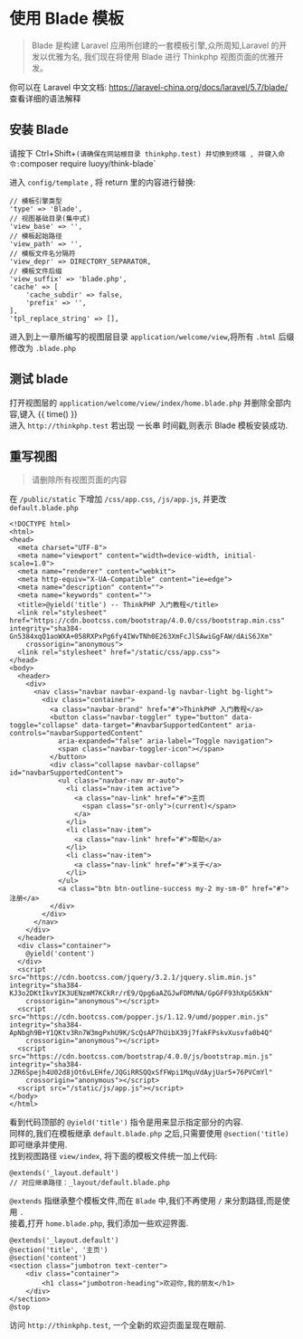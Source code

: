 # 使用 Blade 模板

> Blade 是构建 Laravel 应用所创建的一套模板引擎,众所周知,Laravel 的开发以优雅为名, 我们现在将使用 Blade 进行 Thinkphp 视图页面的优雅开发。

你可以在 Laravel 中文文档: https://laravel-china.org/docs/laravel/5.7/blade/  查看详细的语法解释

## 安装 Blade  

请按下 Ctrl+Shift+` (请确保在网站根目录 thinkphp.test) 并切换到终端 , 并键入命令:
`composer require luoyy/think-blade`

进入 `config/template` , 将 return 里的内容进行替换:

~~~~ config
// 模板引擎类型
'type' => 'Blade',
// 视图基础目录(集中式)
'view_base' => '',
// 模板起始路径
'view_path' => '',
// 模板文件名分隔符
'view_depr' => DIRECTORY_SEPARATOR,
// 模板文件后缀
'view_suffix' => 'blade.php',
'cache' => [
    'cache_subdir' => false,
    'prefix' => '',
],
'tpl_replace_string' => [],
~~~~

进入到上一章所编写的视图层目录 `application/welcome/view`,将所有 `.html` 后缀修改为 `.blade.php`

## 测试 blade

打开视图层的 `application/welcome/view/index/home.blade.php` 并删除全部内容,键入 {{ time() }}  
进入 `http://thinkphp.test` 若出现 一长串 时间戳,则表示 Blade 模板安装成功.

## 重写视图

>请删除所有视图页面的内容

在 `/public/static` 下增加 `/css/app.css`, `/js/app.js`, 并更改 `default.blade.php`

~~~~ blade
<!DOCTYPE html>
<html>
<head>
  <meta charset="UTF-8">
  <meta name="viewport" content="width=device-width, initial-scale=1.0">
  <meta name="renderer" content="webkit">
  <meta http-equiv="X-UA-Compatible" content="ie=edge">
  <meta name="description" content="">
  <meta name="keywords" content="">
  <title>@yield('title') -- ThinkPHP 入门教程</title>
  <link rel="stylesheet" href="https://cdn.bootcss.com/bootstrap/4.0.0/css/bootstrap.min.css" integrity="sha384-Gn5384xqQ1aoWXA+058RXPxPg6fy4IWvTNh0E263XmFcJlSAwiGgFAW/dAiS6JXm"
    crossorigin="anonymous">
  <link rel="stylesheet" href="/static/css/app.css">
</head>
<body>
  <header>
    <div>
      <nav class="navbar navbar-expand-lg navbar-light bg-light">
        <div class="container">
          <a class="navbar-brand" href="#">ThinkPHP 入门教程</a>
          <button class="navbar-toggler" type="button" data-toggle="collapse" data-target="#navbarSupportedContent" aria-controls="navbarSupportedContent"
            aria-expanded="false" aria-label="Toggle navigation">
            <span class="navbar-toggler-icon"></span>
          </button>
          <div class="collapse navbar-collapse" id="navbarSupportedContent">
            <ul class="navbar-nav mr-auto">
              <li class="nav-item active">
                <a class="nav-link" href="#">主页
                  <span class="sr-only">(current)</span>
                </a>
              </li>
              <li class="nav-item">
                <a class="nav-link" href="#">帮助</a>
              </li>
              <li class="nav-item">
                <a class="nav-link" href="#">关于</a>
              </li>
            </ul>
            <a class="btn btn-outline-success my-2 my-sm-0" href="#">注册</a>
          </div>
        </div>
      </nav>
    </div>
  </header>
  <div class="container">
    @yield('content')
  </div>
  <script src="https://cdn.bootcss.com/jquery/3.2.1/jquery.slim.min.js" integrity="sha384-KJ3o2DKtIkvYIK3UENzmM7KCkRr/rE9/Qpg6aAZGJwFDMVNA/GpGFF93hXpG5KkN"
    crossorigin="anonymous"></script>
  <script src="https://cdn.bootcss.com/popper.js/1.12.9/umd/popper.min.js" integrity="sha384-ApNbgh9B+Y1QKtv3Rn7W3mgPxhU9K/ScQsAP7hUibX39j7fakFPskvXusvfa0b4Q"
    crossorigin="anonymous"></script>
  <script src="https://cdn.bootcss.com/bootstrap/4.0.0/js/bootstrap.min.js" integrity="sha384-JZR6Spejh4U02d8jOt6vLEHfe/JQGiRRSQQxSfFWpi1MquVdAyjUar5+76PVCmYl"
    crossorigin="anonymous"></script>
  <script src="/static/js/app.js"></script>
</body>
</html>
~~~~

看到代码顶部的 `@yield('title')` 指令是用来显示指定部分的内容.  
同样的,我们在模板继承 `default.blade.php` 之后,只需要使用 `@section('title)` 即可继承并使用.  
找到视图路径 `view/index`, 将下面的模板文件统一加上代码:

~~~~ blade
@extends('_layout.default')
// 对应继承路径：_layout/default.blade.php
~~~~

`@extends` 指继承整个模板文件,而在 `Blade` 中,我们不再使用 `/` 来分割路径,而是使用 `.`  
接着,打开 `home.blade.php`, 我们添加一些欢迎界面.  

~~~~ blade
@extends('_layout.default')
@section('title', '主页')
@section('content')
<section class="jumbotron text-center">
    <div class="container">
        <h1 class="jumbotron-heading">欢迎你,我的朋友</h1>
    </div>
</section>
@stop
~~~~

访问 `http://thinkphp.test`, 一个全新的欢迎页面呈现在眼前.